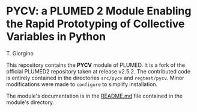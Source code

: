PYCV: a PLUMED 2 Module Enabling the Rapid Prototyping of Collective Variables in Python
==========

T. Giorgino

This repository contains the **PYCV** module of PLUMED. It is a fork
of the official PLUMED2 repository taken at release v2.5.2. The
contributed code is entirely contained in the directories `src/pycv`
and `regtest/pycv`. Minor modifications were made to `configure` to
simplify installation.

The module's documentation is in the [README.md](src/pycv/README.md) file
contained in the module's directory.

